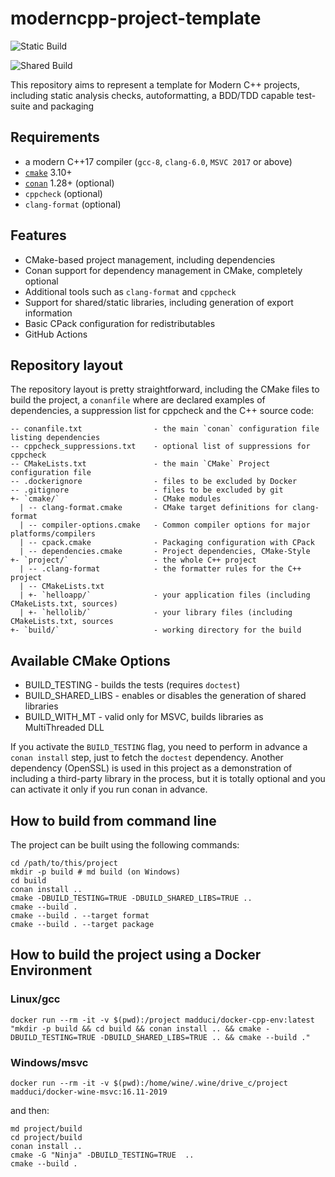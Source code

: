 # moderncpp-project-template

![Static Build](https://github.com/mall1/moderncpp-project-template/workflows/Build-Static/badge.svg)

![Shared Build](https://github.com/mall1/moderncpp-project-template/workflows/Build-Shared/badge.svg)

This repository aims to represent a template for Modern C++ projects, including static analysis checks, autoformatting, a BDD/TDD capable test-suite and packaging

## Requirements

* a modern C++17 compiler (`gcc-8`, `clang-6.0`, `MSVC 2017` or above)
* [`cmake`](https://cmake.org) 3.10+
* [`conan`](https://conan.io) 1.28+ (optional)
* `cppcheck` (optional)
* `clang-format` (optional)

## Features

* CMake-based project management, including dependencies
* Conan support for dependency management in CMake, completely optional
* Additional tools such as `clang-format` and `cppcheck`
* Support for shared/static libraries, including generation of export information
* Basic CPack configuration for redistributables
* GitHub Actions

## Repository layout

The repository layout is pretty straightforward, including the CMake files to build the project, a `conanfile` where are declared examples of dependencies, a suppression list for cppcheck and the C++ source code:

```plain
-- conanfile.txt                - the main `conan` configuration file listing dependencies
-- cppcheck_suppressions.txt    - optional list of suppressions for cppcheck
-- CMakeLists.txt               - the main `CMake` Project configuration file
-- .dockerignore                - files to be excluded by Docker
-- .gitignore                   - files to be excluded by git
+- `cmake/`                     - CMake modules
  | -- clang-format.cmake       - CMake target definitions for clang-format
  | -- compiler-options.cmake   - Common compiler options for major platforms/compilers
  | -- cpack.cmake              - Packaging configuration with CPack
  | -- dependencies.cmake       - Project dependencies, CMake-Style
+- `project/`                   - the whole C++ project
  | -- .clang-format            - the formatter rules for the C++ project
  | -- CMakeLists.txt
  | +- `helloapp/`              - your application files (including CMakeLists.txt, sources)
  | +- `hellolib/`              - your library files (including CMakeLists.txt, sources
+- `build/`                     - working directory for the build
```

## Available CMake Options

* BUILD_TESTING     - builds the tests (requires `doctest`)
* BUILD_SHARED_LIBS - enables or disables the generation of shared libraries
* BUILD_WITH_MT     - valid only for MSVC, builds libraries as MultiThreaded DLL

If you activate the `BUILD_TESTING` flag, you need to perform in advance a `conan install` step, just to fetch the `doctest` dependency. Another dependency (OpenSSL) is used in this project as a demonstration of including a third-party library in the process, but it is totally optional and you can activate it only if you run conan in advance.

## How to build from command line

The project can be built using the following commands:

```shell
cd /path/to/this/project
mkdir -p build # md build (on Windows)
cd build
conan install ..
cmake -DBUILD_TESTING=TRUE -DBUILD_SHARED_LIBS=TRUE ..
cmake --build .
cmake --build . --target format
cmake --build . --target package
```

## How to build the project using a Docker Environment

### Linux/gcc

`docker run --rm -it -v $(pwd):/project madduci/docker-cpp-env:latest "mkdir -p build && cd build && conan install .. && cmake -DBUILD_TESTING=TRUE -DBUILD_SHARED_LIBS=TRUE .. && cmake --build ."`

### Windows/msvc

`docker run --rm -it -v $(pwd):/home/wine/.wine/drive_c/project madduci/docker-wine-msvc:16.11-2019`

and then:

```
md project/build
cd project/build
conan install .. 
cmake -G "Ninja" -DBUILD_TESTING=TRUE  ..
cmake --build .
```
